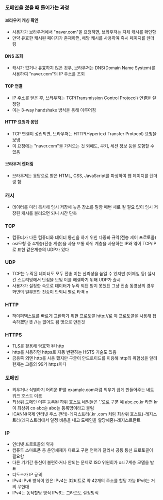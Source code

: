 ### 도메인을 쳤을 때 들어가는 과정
#### 브라우저 캐싱 확인
- 사용자가 브라우저에서 "naver.com"을 요청하면, 브라우저는 자체 캐시를 확인함
- 만약 유효한 캐시된 페이지가 존재하면, 해당 캐시를 사용하여 즉시 페이지를 렌더링
#### DNS 조회
- 캐시가 없거나 유효하지 않은 경우, 브라우저는 DNS(Domain Name System)를 사용하여 "naver.com"의 IP 주소를 조회
#### TCP 연결
- IP 주소를 얻은 후, 브라우저는 TCP(Transmission Control Protocol) 연결을 설정함
- 이는 3-way handshake 방식을 통해 이루어짐
#### HTTP 요청과 응답
- TCP 연결이 성립되면, 브라우저는 HTTP(Hypertext Transfer Protocol) 요청을 보냄
- 이 요청에는 "naver.com"을 가져오는 것 외에도, 쿠키, 세션 정보 등을 포함할 수 있음
#### 브라우저 렌더링
- 브라우저는 응답으로 받은 HTML, CSS, JavaScript를 파싱하여 웹 페이지를 렌더링 함
### 캐시
- 데이터를 미리 복사해 임시 저장해 놓은 장소를 말함 매번 새로 킬 필요 없이 임시 저장된 캐시를 불러오면 되니 시간 단축
### TCP
- 컴퓨터가 다른 컴퓨터와 데이터 통신을 하기 위한 다중화 규약(전송 제어 프로토콜)
- osi모형 중 4계층(전송 계층)을 사용 보통 하위 계층을 사용하는 IP와 엮어 TCP/IP로 표현 같은계층의 UDP가 있다
### UDP
- TCP는 누락된 데이터도 모두 전송 이는 신뢰성을 높일 수 있지만 (이메일 등) 실시간 스트리밍에서 단점을 보임 이를 해결하기 위해 UDP가 출시
- 사용자가 설정한 속도로 데이터가 누락 되던 받지 못했던 그냥 전송 동영상의 경우 화면의 일부분만 전송이 안되니 별로 타격 x
### HTTP
- 하이퍼텍스트를 빠르게 교환하기 위한 프로토콜 http://로 이 프로토콜을 사용해 접속하겠단 뜻 //는 없어도 됨 멋으로 만든것
### HTTPS
- TLS를 활용해 암호화 된 http
- http를 사용하면 https로 자동 변환하는 HSTS 기술도 있음
- 금용쪽 외엔 http를 사용 했지만 구글이 안드로이드를 이용해 http의 위험성을 알려 현재는 크롬의 99가 https이다
### 도메인
- 외우거나 식별하기 어려운 IP를 example.com처럼 외우기 쉽게 만들어주는 네트워크 호스트 이름
- 최상위 도메인 이후 등록된 하위 호스트 네임들은 ‘.‘으로 구분 예 abc.co.kr 라면 kr이 최상위 co abc순 abc는 등록명이라고 불림
- ICANN(국제 인터넷 주소 관리)-레지스트리(.kr .com 처럼 최상위 호스트)-레지스트라(레지스트리에서 일정 비용을 내고 도메인을 할당해줌)-레지스트란트
### IP
- 인터넷 프로토콜의 약자
- 컴퓨투 스마트폰 등 운영체제가 다르고 구현 언어가 달라서 공통 통신 프로토콜이 필요함
- 다른 기기간 통신이 불편하거나 안되는 문제로 ISO 위원회가 osi 7계층 모델을 발표
- 디도스가 IP 공격
- IPv4 IPv6 방식이 있은 IPv4는 32비트로 약 42개의 주소를 할당 가능 IPv6는 거의 무한대
- IPv4는 동적할당 방식 IPv6는 그라오토 설정방식
